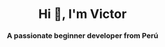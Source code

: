 <h1 align="center">Hi 👋, I'm Victor</h1>
<h3 align="center">A passionate beginner developer from Perú</h3>
